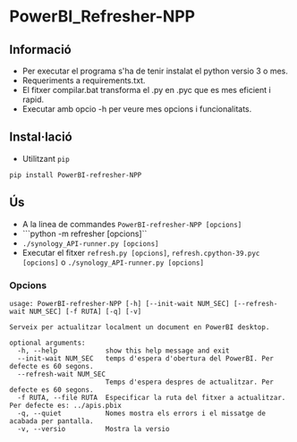 # PowerBI_Refresher-NPP
## Informació
- Per executar el programa s'ha de tenir instalat el python versio 3 o mes.
- Requeriments a requirements.txt.
- El fitxer compilar.bat transforma el .py en .pyc que es mes eficient i rapid.
- Executar amb opcio -h per veure mes opcions i funcionalitats.

## Instal·lació
- Utilitzant `pip`
```
pip install PowerBI-refresher-NPP
```

## Ús
- A la linea de commandes `PowerBI-refresher-NPP [opcions]`
- ```python -m refresher [opcions]``
- ```./synology_API-runner.py [opcions]```
- Executar el fitxer `refresh.py [opcions]`, `refresh.cpython-39.pyc [opcions]` o `./synology_API-runner.py [opcions]`

### Opcions
```
usage: PowerBI-refresher-NPP [-h] [--init-wait NUM_SEC] [--refresh-wait NUM_SEC] [-f RUTA] [-q] [-v]

Serveix per actualitzar localment un document en PowerBI desktop.

optional arguments:
  -h, --help            show this help message and exit
  --init-wait NUM_SEC   temps d'espera d'obertura del PowerBI. Per defecte es 60 segons.
  --refresh-wait NUM_SEC
                        Temps d'espera despres de actualitzar. Per defecte es 60 segons.
  -f RUTA, --file RUTA  Especificar la ruta del fitxer a actualitzar. Per defecte es: ../apis.pbix
  -q, --quiet           Nomes mostra els errors i el missatge de acabada per pantalla.
  -v, --versio          Mostra la versio
```
